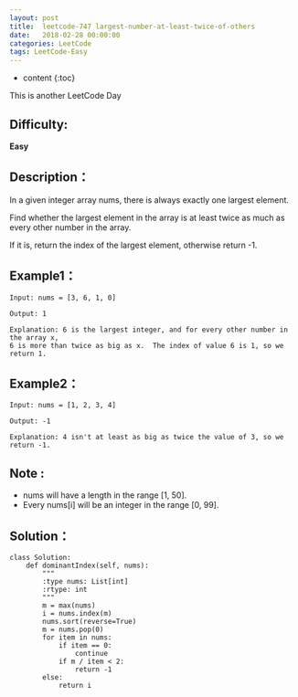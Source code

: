 ```yaml
---
layout: post
title:  leetcode-747 largest-number-at-least-twice-of-others
date:   2018-02-28 00:00:00
categories: LeetCode
tags: LeetCode-Easy
---
```


* content
{:toc}

This is another LeetCode Day

## Difficulty:

**Easy**

## Description：

In a given integer array nums, there is always exactly one largest element.

Find whether the largest element in the array is at least twice as much as every other number in the array.

If it is, return the index of the largest element, otherwise return -1.

## Example1：

```
Input: nums = [3, 6, 1, 0]

Output: 1

Explanation: 6 is the largest integer, and for every other number in the array x,
6 is more than twice as big as x.  The index of value 6 is 1, so we return 1.
```

## Example2：

```
Input: nums = [1, 2, 3, 4]

Output: -1

Explanation: 4 isn't at least as big as twice the value of 3, so we return -1.
```
## Note :

- nums will have a length in the range [1, 50].
- Every nums[i] will be an integer in the range [0, 99].

## Solution：

```
class Solution:
    def dominantIndex(self, nums):
        """
        :type nums: List[int]
        :rtype: int
        """
        m = max(nums)
        i = nums.index(m)
        nums.sort(reverse=True)
        m = nums.pop(0)
        for item in nums:
            if item == 0:
                continue
            if m / item < 2:
                return -1
        else:
            return i
```
